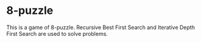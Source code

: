 8-puzzle
========

This is a game of 8-puzzle. Recursive Best First Search and Iterative Depth First Search are used to solve problems.
